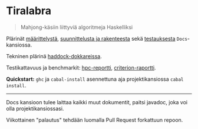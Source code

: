 # Tiralabra

> Mahjong-käsiin liittyviä algoritmeja Haskelliksi

Plärinät
[määrittelystä](blob/master/Docs/Määrittelydokumentti.md),
[suunnittelusta ja rakenteesta](blob/master/Docs/Suunnitteludokumentti.md) sekä
[testauksesta](blob/master/Docs/Testausdokumentti.md) `Docs`-kansiossa.

Tekninen plärinä
[haddock-dokkareissa](http://simsaladin.users.paivola.fi/TiraLabra/).

Testikattavuus ja benchmarkit:
[hpc-reportti](http://simsaladin.users.paivola.fi/TiraLabra-hpc/hpc_index.html),
[criterion-raportti](http://simsaladin.users.paivola.fi/TiraLabra/benchmark_results.html).

**Quickstart:** `ghc` ja `cabal-install` asennettuna aja projektikansiossa `cabal
install`.

----

Docs kansioon tulee laittaa kaikki muut dokumentit, paitsi javadoc, joka voi
olla projektikansiossasi.

Viikottainen "palautus" tehdään luomalla Pull Request forkattuun repoon.

